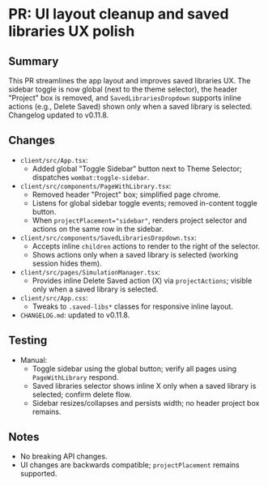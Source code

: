 # PR: UI layout cleanup and saved libraries UX polish

## Summary
This PR streamlines the app layout and improves saved libraries UX. The sidebar toggle is now global (next to the theme selector), the header "Project" box is removed, and `SavedLibrariesDropdown` supports inline actions (e.g., Delete Saved) shown only when a saved library is selected. Changelog updated to v0.11.8.

## Changes
- `client/src/App.tsx`:
  - Added global "Toggle Sidebar" button next to Theme Selector; dispatches `wombat:toggle-sidebar`.
- `client/src/components/PageWithLibrary.tsx`:
  - Removed header "Project" box; simplified page chrome.
  - Listens for global sidebar toggle events; removed in-content toggle button.
  - When `projectPlacement="sidebar"`, renders project selector and actions on the same row in the sidebar.
- `client/src/components/SavedLibrariesDropdown.tsx`:
  - Accepts inline `children` actions to render to the right of the selector.
  - Shows actions only when a saved library is selected (working session hides them).
- `client/src/pages/SimulationManager.tsx`:
  - Provides inline Delete Saved action (X) via `projectActions`; visible only when a saved library is selected.
- `client/src/App.css`:
  - Tweaks to `.saved-libs*` classes for responsive inline layout.
- `CHANGELOG.md`: updated to v0.11.8.

## Testing
- Manual:
  - Toggle sidebar using the global button; verify all pages using `PageWithLibrary` respond.
  - Saved libraries selector shows inline X only when a saved library is selected; confirm delete flow.
  - Sidebar resizes/collapses and persists width; no header project box remains.

## Notes
- No breaking API changes.
- UI changes are backwards compatible; `projectPlacement` remains supported.
